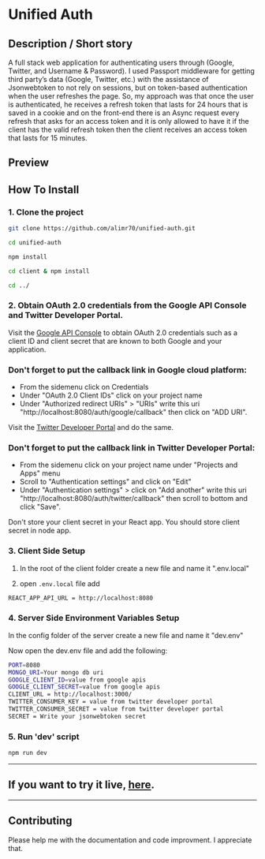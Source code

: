# Unified Auth

## Description / Short story

A full stack web application for authenticating users through (Google, Twitter, and Username & Password). I used Passport middleware for getting third party’s data (Google, Twitter, etc.) with the assistance of Jsonwebtoken to not rely on sessions, but on token-based authentication when the user refreshes the page. So, my approach was that once the user is authenticated, he receives a refresh token that lasts for 24 hours that is saved in a cookie and on the front-end there is an Async request every refresh that asks for an access token and it is only allowed to have it if the client has the valid refresh token then the client receives an access token that lasts for 15 minutes.

## Preview

## How To Install

### 1. Clone the project

```bash
git clone https://github.com/alimr70/unified-auth.git

cd unified-auth

npm install

cd client & npm install

cd ../
```

### 2. Obtain OAuth 2.0 credentials from the Google API Console and Twitter Developer Portal.

Visit the [Google API Console](https://console.developers.google.com/) to obtain OAuth 2.0 credentials such as a client ID and client secret that are known to both Google and your application.

### Don't forget to put the callback link in Google cloud platform:

- From the sidemenu click on Credentials
- Under "OAuth 2.0 Client IDs" click on your project name
- Under "Authorized redirect URIs" > "URIs" write this uri "http://localhost:8080/auth/google/callback" then click on "ADD URI".

Visit the [Twitter Developer Portal](https://developer.twitter.com/) and do the same.

### Don't forget to put the callback link in Twitter Developer Portal:

- From the sidemenu click on your project name under "Projects and Apps" menu
- Scroll to "Authentication settings" and click on "Edit"
- Under "Authentication settings" > click on "Add another" write this uri "http://localhost:8080/auth/twitter/callback" then scroll to bottom and click "Save".

Don't store your client secret in your React app. You should store client secret in node app.

### 3. Client Side Setup

1. In the root of the client folder create a new file and name it ".env.local"

2. open `.env.local` file add

```bash
REACT_APP_API_URL = http://localhost:8080
```

### 4. Server Side Environment Variables Setup

In the config folder of the server create a new file and name it "dev.env"

Now open the dev.env file and add the following:

```bash
PORT=8080
MONGO_URI=Your mongo db uri
GOOGLE_CLIENT_ID=value from google apis
GOOGLE_CLIENT_SECRET=value from google apis
CLIENT_URL = http://localhost:3000/
TWITTER_CONSUMER_KEY = value from twitter developer portal
TWITTER_CONSUMER_SECRET = value from twitter developer portal
SECRET = Write your jsonwebtoken secret
```

### 5. Run 'dev' script

```bash
npm run dev
```

<hr>

## If you want to try it live, [here](https://unified-auth.herokuapp.com/).

<hr>

## Contributing

Please help me with the documentation and code improvment. I appreciate that.
